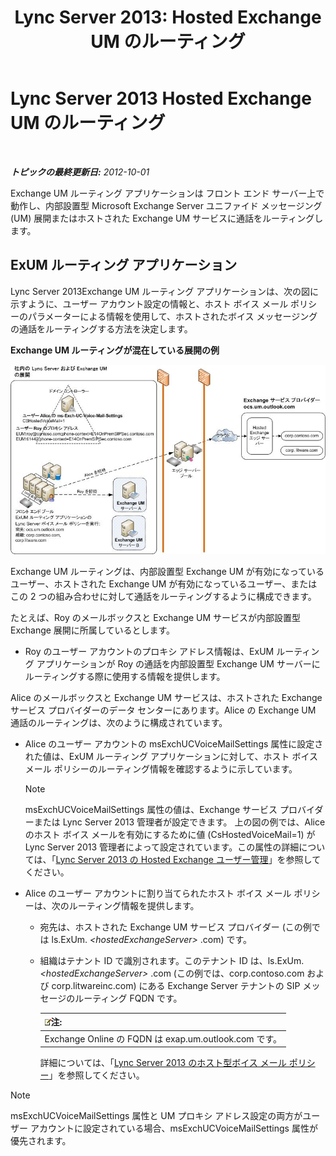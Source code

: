 ﻿---
title: 'Lync Server 2013: Hosted Exchange UM のルーティング'
TOCTitle: Hosted Exchange UM のルーティング
ms:assetid: 6c90dc8b-6aef-4ce8-b483-37c7b5a553c2
ms:mtpsurl: https://technet.microsoft.com/ja-jp/library/Gg398512(v=OCS.15)
ms:contentKeyID: 48272440
ms.date: 05/19/2016
mtps_version: v=OCS.15
ms.translationtype: HT
---

# Lync Server 2013 Hosted Exchange UM のルーティング

 

_**トピックの最終更新日:** 2012-10-01_

Exchange UM ルーティング アプリケーションは フロント エンド サーバー上で動作し、内部設置型 Microsoft Exchange Server ユニファイド メッセージング (UM) 展開またはホストされた Exchange UM サービスに通話をルーティングします。

## ExUM ルーティング アプリケーション

Lync Server 2013Exchange UM ルーティング アプリケーションは、次の図に示すように、ユーザー アカウント設定の情報と、ホスト ボイス メール ポリシーのパラメーターによる情報を使用して、ホストされたボイス メッセージングの通話をルーティングする方法を決定します。

**Exchange UM ルーティングが混在している展開の例**

![社内の Lync Server Exchange UM 展開](images/Gg398512.75258286-1f23-487b-bf46-d8538e7d540e(OCS.15).jpg "社内の Lync Server Exchange UM 展開")

Exchange UM ルーティングは、内部設置型 Exchange UM が有効になっているユーザー、ホストされた Exchange UM が有効になっているユーザー、またはこの 2 つの組み合わせに対して通話をルーティングするように構成できます。

たとえば、Roy のメールボックスと Exchange UM サービスが内部設置型 Exchange 展開に所属しているとします。

  - Roy のユーザー アカウントのプロキシ アドレス情報は、ExUM ルーティング アプリケーションが Roy の通話を内部設置型 Exchange UM サーバーにルーティングする際に使用する情報を提供します。

Alice のメールボックスと Exchange UM サービスは、ホストされた Exchange サービス プロバイダーのデータ センターにあります。Alice の Exchange UM 通話のルーティングは、次のように構成されています。

  - Alice のユーザー アカウントの msExchUCVoiceMailSettings 属性に設定された値は、ExUM ルーティング アプリケーションに対して、ホスト ボイス メール ポリシーのルーティング情報を確認するように示しています。
    
    > [!NOTE]
    > msExchUCVoiceMailSettings 属性の値は、Exchange サービス プロバイダーまたは Lync Server 2013 管理者が設定できます。 上の図の例では、Alice のホスト ボイス メールを有効にするために値 (CsHostedVoiceMail=1) が Lync Server 2013 管理者によって設定されています。この属性の詳細については、「<a href="lync-server-2013-hosted-exchange-user-management.md">Lync Server 2013 の Hosted Exchange ユーザー管理</a>」を参照してください。


  - Alice のユーザー アカウントに割り当てられたホスト ボイス メール ポリシーは、次のルーティング情報を提供します。
    
      - 宛先は、ホストされた Exchange UM サービス プロバイダー (この例では ls.ExUm. *\<hostedExchangeServer\>* .com) です。
    
      - 組織はテナント ID で識別されます。このテナント ID は、ls.ExUm. *\<hostedExchangeServer\>* .com (この例では、corp.contoso.com および corp.litwareinc.com) にある Exchange Server テナントの SIP メッセージのルーティング FQDN です。
        
        <table>
        <thead>
        <tr class="header">
        <th><img src="images/Gg412781.note(OCS.15).gif" title="note" alt="note" />注:</th>
        </tr>
        </thead>
        <tbody>
        <tr class="odd">
        <td>Exchange Online の FQDN は exap.um.outlook.com です。</td>
        </tr>
        </tbody>
        </table>
        
        詳細については、「[Lync Server 2013 のホスト型ボイス メール ポリシー](lync-server-2013-hosted-voice-mail-policies.md)」を参照してください。

> [!NOTE]
> msExchUCVoiceMailSettings 属性と UM プロキシ アドレス設定の両方がユーザー アカウントに設定されている場合、msExchUCVoiceMailSettings 属性が優先されます。


